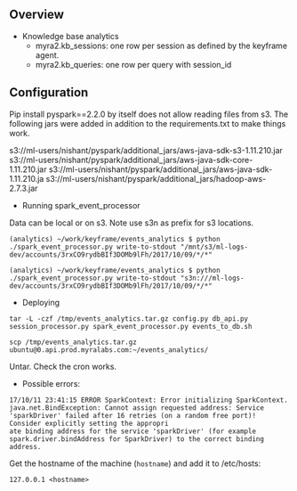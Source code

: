 ## Overview

* Knowledge base analytics
  * myra2.kb_sessions: one row per session as defined by the keyframe agent.
  * myra2.kb_queries: one row per query with session_id

## Configuration

Pip install pyspark==2.2.0 by itself does not allow reading files from s3. The following jars were added in addition to the requirements.txt to make things work.

s3://ml-users/nishant/pyspark/additional_jars/aws-java-sdk-s3-1.11.210.jar
s3://ml-users/nishant/pyspark/additional_jars/aws-java-sdk-core-1.11.210.jar
s3://ml-users/nishant/pyspark/additional_jars/aws-java-sdk-1.11.210.ja
s3://ml-users/nishant/pyspark/additional_jars/hadoop-aws-2.7.3.jar

- Running spark_event_processor

Data can be local or on s3. Note use s3n as prefix for s3 locations.

```
(analytics) ~/work/keyframe/events_analytics $ python ./spark_event_processor.py write-to-stdout "/mnt/s3/ml-logs-dev/accounts/3rxCO9rydbBIf3DOMb9lFh/2017/10/09/*/*"

(analytics) ~/work/keyframe/events_analytics $ python ./spark_event_processor.py write-to-stdout "s3n:///ml-logs-dev/accounts/3rxCO9rydbBIf3DOMb9lFh/2017/10/09/*/*"
```

- Deploying

```
tar -L -czf /tmp/events_analytics.tar.gz config.py db_api.py session_processor.py spark_event_processor.py events_to_db.sh

scp /tmp/events_analytics.tar.gz ubuntu@0.api.prod.myralabs.com:~/events_analytics/
```

Untar.
Check the cron works.

- Possible errors:
```
17/10/11 23:41:15 ERROR SparkContext: Error initializing SparkContext. 
java.net.BindException: Cannot assign requested address: Service 'sparkDriver' failed after 16 retries (on a random free port)! Consider explicitly setting the appropri
ate binding address for the service 'sparkDriver' (for example spark.driver.bindAddress for SparkDriver) to the correct binding address.
```

Get the hostname of the machine (```hostname```) and add it to /etc/hosts:
```
127.0.0.1 <hostname>
```



